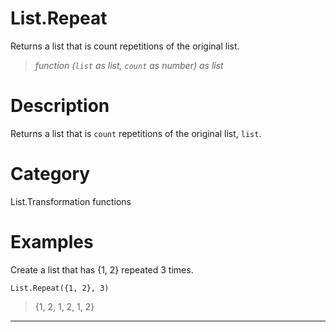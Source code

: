 ﻿# List.Repeat
Returns a list that is count repetitions of the original list.
> _function (<code>list</code> as list, <code>count</code> as number) as list_
# Description 
Returns a list that is <code>count</code> repetitions of the original list, <code>list</code>.
# Category 
List.Transformation functions
# Examples 
Create a list that has {1, 2} repeated 3 times.
```
List.Repeat({1, 2}, 3)
```
> {1, 2, 1, 2, 1, 2}
***

